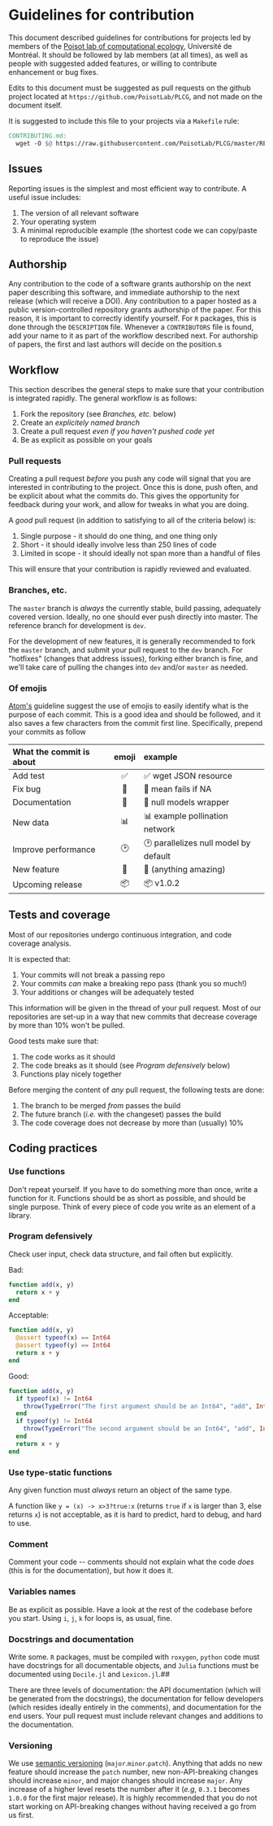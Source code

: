 # Guidelines for contribution

This document described guidelines for contributions for projects led by members
of the [Poisot lab of computational ecology][pl], Université de Montréal. It
should be followed by lab members (at all times), as well as people with
suggested added features, or willing to contribute enhancement or bug fixes.

[pl]: http://poisotlab.io/

Edits to this document must be suggested as pull requests on the github project
located at `https://github.com/PoisotLab/PLCG`, and not made on the document
itself.

It is suggested to include this file to your projects via a `Makefile` rule:

``` makefile
CONTRIBUTING.md:
  wget -O $@ https://raw.githubusercontent.com/PoisotLab/PLCG/master/README.md
```

## Issues

Reporting issues is the simplest and most efficient way to contribute. A useful
issue includes:

1. The version of all relevant software
2. Your operating system
3. A minimal reproducible example (the shortest code we can copy/paste to reproduce the issue)

## Authorship

Any contribution to the code of a software grants authorship on the next paper
describing this software, and immediate authorship to the next release (which
will receive a DOI). Any contribution to a paper hosted as a public
version-controlled repository grants authorship of the paper. For this reason,
it is important to correctly identify yourself. For `R` packages, this is done
through the `DESCRIPTION` file. Whenever a `CONTRIBUTORS` file is found, add
your name to it as part of the workflow described next. For authorship of
papers, the first and last authors will decide on the position.s

## Workflow

This section describes the general steps to make sure that your contribution is
integrated rapidly. The general workflow is as follows:

1. Fork the repository (see *Branches, etc.* below)
2. Create an *explicitely named branch*
3. Create a pull request *even if you haven't pushed code yet*
4. Be as explicit as possible on your goals

### Pull requests

Creating a pull request *before* you push any code will signal that you are
interested in contributing to the project. Once this is done, push often, and be
explicit about what the commits do. This gives the opportunity for feedback
during your work, and allow for tweaks in what you are doing.

A *good* pull request (in addition to satisfying to all of the criteria below)
is:

1. Single purpose - it should do one thing, and one thing only
2. Short - it should ideally involve less than 250 lines of code
3. Limited in scope - it should ideally not span more than a handful of files

This will ensure that your contribution is rapidly reviewed and evaluated.

### Branches, etc.

The `master` branch is *always* the currently stable, build passing, adequately
covered version. Ideally, no one should ever push directly into master. The
reference branch for development is `dev`.

For the development of new features, it is generally recommended to fork the
`master` branch, and submit your pull request to the `dev` branch. For
"hotfixes" (changes that address issues), forking either branch is fine, and
we'll take care of pulling the changes into `dev` and/or `master` as needed.

### Of emojis

[Atom's][atom] guideline suggest the use of emojis to easily identify what is
the purpose of each commit. This is a good idea and should be followed, and it
also saves a few characters from the commit first line. Specifically, prepend
your commits as follow

| What the commit is about |       emoji        | example                                     |
|:-------------------------|:------------------:|:--------------------------------------------|
| Add test                 | :white_check_mark: | :white_check_mark: wget JSON resource       |
| Fix bug                  |       :bug:        | :bug: mean fails if NA                      |
| Documentation            |  :page_facing_up:  | :page_facing_up: null models wrapper        |
| New data                 |    :bar_chart:     | :bar_chart: example pollination network     |
| Improve performance      |      :clock2:      | :clock2: parallelizes null model by default |
| New feature              |      :metal:       | :metal: (anything amazing)                  |
| Upcoming release         |      :package:     | :package: v1.0.2                            |

[atom]: https://github.com/atom/atom/blob/master/CONTRIBUTING.md

## Tests and coverage

Most of our repositories undergo continuous integration, and code coverage
analysis.

It is expected that:

1. Your commits will not break a passing repo
2. Your commits *can* make a breaking repo pass (thank you so much!)
3. Your additions or changes will be adequately tested

This information will be given in the thread of your pull request. Most of our
repositories are set-up in a way that new commits that decrease coverage by more
than 10% won't be pulled.

Good tests make sure that:

1. The code works as it should
2. The code breaks as it should (see *Program defensively* below)
3. Functions play nicely together

Before merging the content of *any* pull request, the following tests are done:

1. The branch to be merged *from* passes the build
2. The future branch (*i.e.* with the changeset) passes the build
3. The code coverage does not decrease by more than (usually) 10%

## Coding practices

### Use functions

Don't repeat yourself. If you have to do something more than once, write a
function for it. Functions should be as short as possible, and should be single
purpose. Think of every piece of code you write as an element of a library.

### Program defensively

Check user input, check data structure, and fail often but explicitly.

Bad:
``` julia
function add(x, y)
  return x + y
end
```

Acceptable:
``` julia
function add(x, y)
  @assert typeof(x) == Int64
  @assert typeof(y) == Int64
  return x + y
end
```

Good:
``` julia
function add(x, y)
  if typeof(x) != Int64
    throw(TypeError("The first argument should be an Int64", "add", Int64, typeof(x)))
  end
  if typeof(y) != Int64
    throw(TypeError("The second argument should be an Int64", "add", Int64, typeof(y)))
  end
  return x + y
end
```

### Use type-static functions

Any given function must *always* return an object of the same type.

A function like `y = (x) -> x>3?true:x` (returns `true` if `x` is larger than 3,
else returns `x`) is not acceptable, as it is hard to predict, hard to debug,
and hard to use.

### Comment

Comment your code -- comments should not explain what the code *does* (this is
for the documentation), but how it does it.

### Variables names

Be as explicit as possible. Have a look at the rest of the codebase before you
start. Using `i`, `j`, `k` for loops is, as usual, fine.

### Docstrings and documentation

Write some. `R` packages, must be compiled with `roxygen`, `python` code must
have docstrings for all documentable objects, and `Julia` functions must be
documented using `Docile.jl` and `Lexicon.jl`.##

There are three levels of documentation: the API documentation (which will be
generated from the docstrings), the documentation for fellow developers (which
resides ideally entirely in the comments), and documentation for the end users.
Your pull request must include relevant changes and additions to the
documentation.

### Versioning

We use [semantic versioning][sv] (`major`.`minor`.`patch`). Anything that adds
no new feature should increase the `patch` number, new non-API-breaking changes
should increase `minor`, and major changes should increase `major`. Any increase
of a higher level resets the number after it (*e.g*, `0.3.1` becomes `1.0.0` for
the first major release). It is highly recommended that you do not start working
on API-breaking changes without having received a go from us first.

[sv]: http://semver.org/
